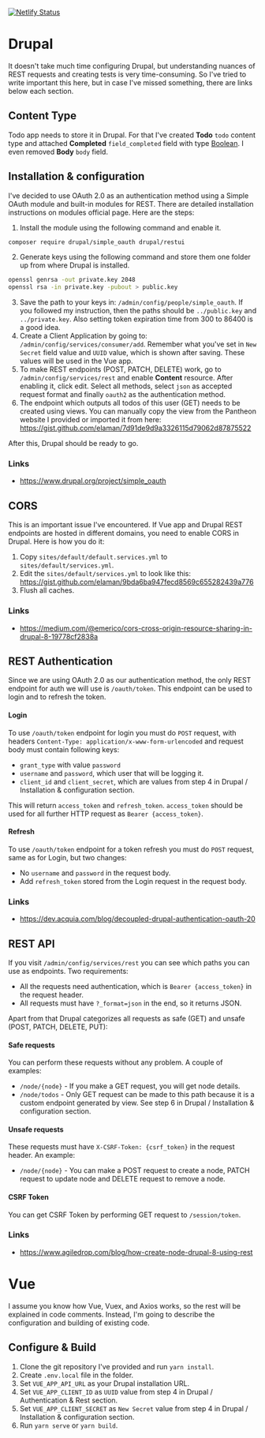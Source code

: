 [![Netlify Status](https://api.netlify.com/api/v1/badges/45274e25-8717-4a51-8650-4cabb838aea5/deploy-status)](https://app.netlify.com/sites/vue-drupal-todo/deploys)


# Drupal

It doesn't take much time configuring Drupal, but understanding nuances of REST requests and creating tests is very time-consuming. So I've tried to write important this here, but in case I've missed something, there are links below each section.



## Content Type

Todo app needs to store it in Drupal. For that I've created **Todo** `todo` content type and attached **Completed** `field_completed` field with type <u>Boolean</u>. I even removed **Body** `body` field.



## Installation & configuration

I've decided to use OAuth 2.0 as an authentication method using a Simple OAuth module and built-in modules for REST. There are detailed installation instructions on modules official page. Here are the steps:

1. Install the module using the following command and enable it.

```sh
composer require drupal/simple_oauth drupal/restui
```

2. Generate keys using the following command and store them one folder up from where Drupal is installed.

```sh
openssl genrsa -out private.key 2048
openssl rsa -in private.key -pubout > public.key
```

3. Save the path to your keys in: `/admin/config/people/simple_oauth`. If you followed my instruction, then the paths should be `../public.key` and `../private.key`. Also setting token expiration time from 300 to 86400 is a good idea.
4. Create a Client Application by going to: `/admin/config/services/consumer/add`. Remember what you've set in `New Secret` field value and `UUID` value, which is shown after saving. These values will be used in the Vue app.
5. To make REST endpoints (POST, PATCH, DELETE) work, go to `/admin/config/services/rest` and enable **Content** resource. After enabling it, click edit. Select all methods, select `json` as accepted request format and finally `oauth2` as the authentication method.
6. The endpoint which outputs all todos of this user (GET) needs to be created using views. You can manually copy the view from the Pantheon website I provided or imported it from here: https://gist.github.com/elaman/7d91de9d9a3326115d79062d87875522

After this, Drupal should be ready to go.

### Links

- https://www.drupal.org/project/simple_oauth



## CORS

This is an important issue I've encountered. If Vue app and Drupal REST endpoints are hosted in different domains, you need to enable CORS in Drupal. Here is how you do it:

1. Copy `sites/default/default.services.yml` to `sites/default/services.yml`.
2. Edit the `sites/default/services.yml` to look like this: https://gist.github.com/elaman/9bda6ba947fecd8569c655282439a776
3. Flush all caches.

### Links

- https://medium.com/@emerico/cors-cross-origin-resource-sharing-in-drupal-8-19778cf2838a



## REST Authentication

Since we are using OAuth 2.0 as our authentication method, the only REST endpoint for auth we will use is `/oauth/token`. This endpoint can be used to login and to refresh the token.

#### Login

To use `/oauth/token` endpoint for login you must do `POST` request, with headers `Content-Type: application/x-www-form-urlencoded` and request body must contain following keys:

- `grant_type` with value `password`
- `username` and `password`, which user that will be logging it.
- `client_id` and `client_secret`, which are values from step 4 in Drupal / Installation & configuration section.

This will return `access_token` and `refresh_token`. `access_token` should be used for all further HTTP request as `Bearer {access_token}`.

#### Refresh

To use `/oauth/token` endpoint for a token refresh you must do `POST` request, same as for Login, but two changes:

- No `username` and `password` in the request body.
- Add `refresh_token` stored from the Login request in the request body.

### Links

- https://dev.acquia.com/blog/decoupled-drupal-authentication-oauth-20



## REST API

If you visit `/admin/config/services/rest` you can see which paths you can use as endpoints. Two requirements:

- All the requests need authentication, which is `Bearer {access_token}` in the request header.
- All requests must have `?_format=json` in the end, so it returns JSON.

 Apart from that Drupal categorizes all requests as safe (GET) and unsafe (POST, PATCH, DELETE, PUT):

#### Safe requests

You can perform these requests without any problem. A couple of examples:

- `/node/{node}` - If you make a GET request, you will get node details.
- `/node/todos` - Only GET request can be made to this path because it is a custom endpoint generated by view. See step 6  in Drupal / Installation & configuration section.

#### Unsafe requests

These requests must have `X-CSRF-Token: {csrf_token}` in the request header. An example:

- `/node/{node}` - You can make a POST request to create a node, PATCH request to update node and DELETE request to remove a node.

#### CSRF Token

You can get CSRF Token by performing GET request to `/session/token`.

### Links

- https://www.agiledrop.com/blog/how-create-node-drupal-8-using-rest

# Vue

I assume you know how Vue, Vuex, and Axios works, so the rest will be explained in code comments. Instead, I'm going to describe the configuration and building of existing code.

## Configure & Build

1. Clone the git repository I've provided and run `yarn install`.
2. Create `.env.local` file in the folder.
3. Set `VUE_APP_API_URL` as your Drupal installation URL.
4. Set `VUE_APP_CLIENT_ID` as `UUID` value from step 4 in Drupal / Authentication & Rest section.
5. Set `VUE_APP_CLIENT_SECRET` as `New Secret` value from step 4 in Drupal / Installation & configuration section.
6. Run `yarn serve` or `yarn build`.
